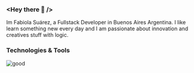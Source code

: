 
### <Hey there 👋 />
Im Fabiola Suárez, a Fullstack Developer in Buenos Aires Argentina. I like learn something new every day and I am passionate about innovation and creatives stuff with logic. 

### Technologies & Tools

![good](https://user-images.githubusercontent.com/81818021/123557557-ddef8f80-d767-11eb-972a-d35d6fbff2b4.gif)
<!--
**fabiolajsm/fabiolajsm** is a ✨ _special_ ✨ repository because its `README.md` (this file) appears on your GitHub profile.

Here are some ideas to get you started:

- 🔭 I’m currently working on ...
- 🌱 I’m currently learning ...
- 👯 I’m looking to collaborate on ...
- 🤔 I’m looking for help with ...
- 💬 Ask me about ...
- 📫 How to reach me: ...
- 😄 Pronouns: ...
- ⚡ Fun fact: ...
-->
